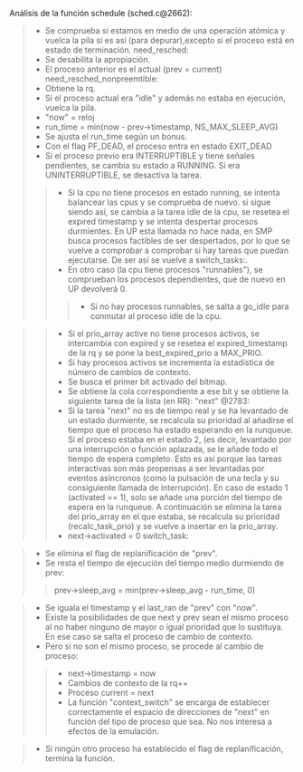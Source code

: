 Análisis de la función schedule (sched.c@2662):

> - Se comprueba si estamos en medio de una operación atómica y vuelca la pila
> si es así (para depurar),excepto si el proceso está en estado de terminación.
need\_resched:
> - Se desabilita la apropiación.
> - El proceso anterior es el actual (prev = current)
need\_resched\_nonpreemtible:
> - Obtiene la rq.
> - Si el proceso actual era "idle" y además no estaba en ejecución, vuelca la
> pila.
> - "now" = reloj
> - run\_time = min(now - prev->timestamp, NS\_MAX\_SLEEP\_AVG)
> - Se ajusta el run\_time según un bonus.
> - Con el flag PF\_DEAD, el proceso entra en estado EXIT\_DEAD
> - Si el proceso previo era INTERRUPTIBLE y tiene señales pendientes, se cambia su estado a RUNNING. Si era UNINTERRUPTIBLE, se desactiva la tarea.
> > - Si la cpu no tiene procesos en estado running, se intenta balancear las cpus y se comprueba de nuevo. si sigue siendo así, se cambia a la tarea idle de la cpu, se resetea el expired timestamp y se intenta despertar procesos durmientes. En UP esta llamada no hace nada, en SMP busca procesos factibles de ser despertados, por lo que se vuelve a comprobar a comprobar si hay tareas que puedan ejecutarse. De ser así se vuelve a switch\_tasks:.
> > - En otro caso (la cpu tiene procesos "runnables"), se comprueban los procesos dependientes, que de nuevo en UP devolverá 0.
> > > - Si no hay procesos runnables, se salta a go\_idle para conmutar al proceso idle de la cpu.

> > - Si el prio\_array active no tiene procesos activos, se intercambia con expired y se resetea el expired\_timestamp de la rq y se pone la best\_expired\_prio a MAX\_PRIO.
> > - Si hay procesos activos se incrementa la estadística de número de cambios de contexto.
> > - Se busca el primer bit activado del bitmap.
> > - Se obtiene la cola correspondiente a ese bit y se obtiene la siguiente tarea de la lista (en RR): "next"
@2783:
> > - Si la tarea "next" no es de tiempo real y se ha levantado de un estado durmiente, se recalcula su prioridad al añadirse el tiempo que el proceso ha estado esperando en la runqueue. Si el proceso estaba en el estado 2, (es decir, levantado por una interrupción o función aplazada, se le añade todo el tiempo de espera completo. Esto es así porque las tareas interactivas son más propensas a ser levantadas por eventos asíncronos (como la pulsación de una tecla y su consiguiente llamada de interrupción). En caso de estado 1 (activated == 1), solo se añade una porción del tiempo de espera en la runqueue. A continuación se elimina la tarea del prio\_array en el que estaba, se recalcula su prioridad (recalc\_task\_prio) y se vuelve a insertar en la prio\_array.
> > - next->activated = 0
switch\_task:

> - Se elimina el flag de replanificación de "prev".
> - Se resta el tiempo de ejecución del tiempo medio durmiendo de prev:
> > prev->sleep\_avg = min(prev->sleep\_avg - run\_time, 0)

> - Se iguala el timestamp y el last\_ran de "prev" con "now".
> - Existe la posibilidades de que next y prev sean el mismo proceso al no haber ninguno de mayor o igual prioridad que lo sustituya. En ese caso se salta el proceso de cambio de contexto.
> - Pero si no son el mismo proceso, se procede al cambio de proceso:
> > - next->timestamp = now
> > - Cambios de contexto de la rq++
> > - Proceso current = next
> > - La función "context\_switch" se encarga de establecer correctamente el espacio de direcciones de "next" en función del tipo de proceso que sea. No nos interesa a efectos de la emulación.

> - Si ningún otro proceso ha establecido el flag de replanificación, termina la función.